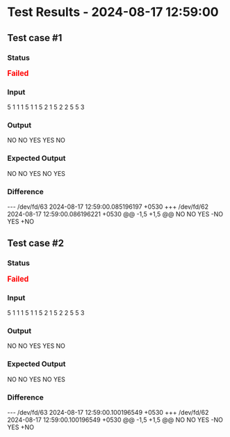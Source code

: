 # Test Results - 2024-08-17 12:59:00
## Test case #1

### Status
<span style="color:red; font-weight:bold; font-size:larger;">Failed</span>

### Input
5
1 1 1
5 1 1
5 2 1
5 2 2
5 5 3


### Output
NO
NO
YES
YES
NO

### Expected Output
NO
NO
YES
NO
YES

### Difference
--- /dev/fd/63	2024-08-17 12:59:00.085196197 +0530
+++ /dev/fd/62	2024-08-17 12:59:00.086196221 +0530
@@ -1,5 +1,5 @@
 NO
 NO
 YES
-NO
 YES
+NO

## Test case #2

### Status
<span style="color:red; font-weight:bold; font-size:larger;">Failed</span>

### Input
5
1 1 1
5 1 1
5 2 1
5 2 2
5 5 3


### Output
NO
NO
YES
YES
NO

### Expected Output
NO
NO
YES
NO
YES

### Difference
--- /dev/fd/63	2024-08-17 12:59:00.100196549 +0530
+++ /dev/fd/62	2024-08-17 12:59:00.100196549 +0530
@@ -1,5 +1,5 @@
 NO
 NO
 YES
-NO
 YES
+NO

